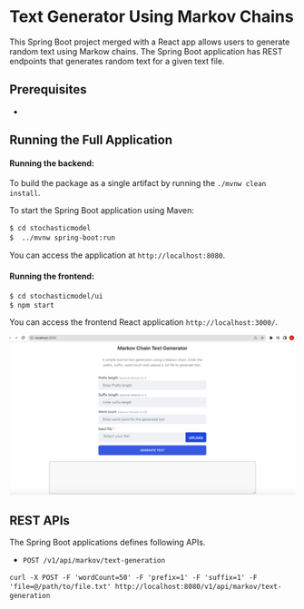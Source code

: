 Text Generator Using Markov Chains 
======================================	

This Spring Boot project merged with a React app allows users to generate random text using Markow chains. The Spring Boot application has REST endpoints that generates random text for a given text file.

## Prerequisites
* 

## Running the Full Application
#### Running the backend:

To build the package as a single artifact by running the `./mvnw clean install`. 

To start the Spring Boot application using Maven:
```bash
$ cd stochasticmodel
$  ../mvnw spring-boot:run
```

You can access the application at `http://localhost:8080`.
#### Running the frontend:
```
$ cd stochasticmodel/ui
$ npm start
```
You can access the frontend React application `http://localhost:3000/`.

![React UI](images/react-app.png)

## REST APIs
The Spring Boot applications defines following APIs.

* `POST /v1/api/markov/text-generation`

```
curl -X POST -F 'wordCount=50' -F 'prefix=1' -F 'suffix=1' -F 'file=@/path/to/file.txt' http://localhost:8080/v1/api/markov/text-generation
```



